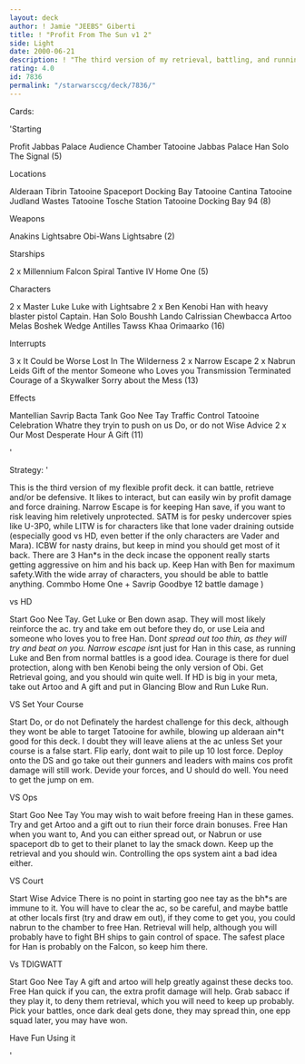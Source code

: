 ```yaml
---
layout: deck
author: ! Jamie "JEEBS" Giberti
title: ! "Profit From The Sun v1 2"
side: Light
date: 2000-06-21
description: ! "The third version of my retrieval, battling, and running away profit :o)"
rating: 4.0
id: 7836
permalink: "/starwarsccg/deck/7836/"
---
```

Cards: 

'Starting

Profit
Jabbas Palace Audience Chamber
Tatooine Jabbas Palace
Han Solo
The Signal (5)

Locations

Alderaan
Tibrin
Tatooine
 Spaceport Docking Bay
Tatooine Cantina
Tatooine Judland Wastes
Tatooine Tosche Station
Tatooine Docking Bay 94 (8)

Weapons

Anakins Lightsabre
Obi-Wans Lightsabre (2)

Starships

2 x Millennium Falcon
Spiral
Tantive IV
Home One (5)

Characters

2 x Master Luke
Luke with Lightsabre
2 x Ben Kenobi
Han with heavy blaster pistol
Captain. Han Solo
Boushh
Lando Calrissian
Chewbacca
Artoo
Melas
Boshek
Wedge Antilles
Tawss Khaa
Orimaarko (16)

Interrupts

3 x It Could be Worse
Lost In The Wilderness
2 x Narrow Escape
2 x Nabrun Leids
Gift of the mentor
Someone who Loves you
Transmission Terminated
Courage of a Skywalker
Sorry about the Mess (13)

Effects

Mantellian Savrip
Bacta Tank
Goo Nee Tay
Traffic Control
Tatooine Celebration
Whatre they tryin to push on us
Do, or do not
Wise Advice
2 x Our Most Desperate Hour
A Gift	(11)










































'

Strategy: '

This is the third version of my flexible profit deck. it can battle, retrieve and/or be defensive.
It likes to interact, but can easily win by profit damage and force draining.
Narrow Escape is for keeping Han save, if you want to risk leaving him reletively unprotected.
SATM is for pesky undercover spies like U-3P0, while LITW is for characters like that lone vader draining outside (especially good vs HD, even better if the only characters are Vader and Mara). ICBW for nasty drains, but keep in mind you should get most of it back. There are 3 Han*s in the deck incase the opponent really starts getting aggressive on him and his back up. Keep Han with Ben for maximum safety.With the wide array of characters, you should be able to battle anything.
Commbo Home One + Savrip Goodbye 12 battle damage )

vs HD

Start Goo Nee Tay. Get Luke or Ben down asap. They will most likely reinforce the ac. try and take em out before they do, or use Leia and someone who loves you to free Han. Don*t spread out too thin, as they will try and beat on you. Narrow escape isn*t just for Han in this case, as running Luke and Ben from normal battles is a good idea. Courage is there for duel protection, along with ben Kenobi being the only version of Obi. Get Retrieval going, and you should win quite well. If HD is big in your meta, take out Artoo and A gift and put in Glancing Blow and Run Luke Run.

VS Set Your Course

Start Do, or do not
Definately the hardest challenge for this deck, although they wont be able to target Tatooine for awhile, blowing up alderaan ain*t good for this deck. I doubt they will leave aliens at the ac unless Set your course is a false start. Flip early, dont wait to pile up 10 lost force. Deploy onto the DS and go take out their gunners and leaders with mains cos profit damage will still work. Devide your forces, and U should do well. You need to get the jump on em.

VS Ops

Start Goo Nee Tay
You may wish to wait before freeing Han in these games. Try and get Artoo and a gift out to riun their force drain bonuses. Free Han when you want to, And you can either spread out, or Nabrun or use spaceport db to get to their planet to lay the smack down. Keep up the retrieval and you should win. Controlling the ops system aint a bad idea either.

VS Court

Start Wise Advice
There is no point in starting goo nee tay as the bh*s are immune to it. You will have to clear the ac, so be careful, and maybe battle at other locals first (try and draw em out), if they come to get you, you could nabrun to the chamber to free Han. Retrieval will help, although you will probably have to fight BH ships to gain control of space. The safest place for Han is probably on the Falcon, so keep him there.

Vs TDIGWATT

Start Goo Nee Tay
A gift and artoo will help greatly against these decks too. Free Han quick if you can, the extra profit damage will help. Grab sabacc if they play it, to deny them retrieval, which you will need to keep up probably. Pick your battles, once dark deal gets done, they may spread thin, one epp squad later, you may have won.

Have Fun Using it









'
